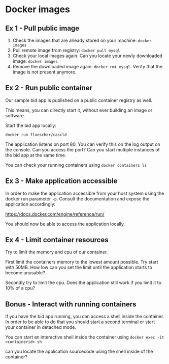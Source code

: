 # Docker images

## Ex 1 - Pull public image

1. Check the images that are already stored on your machine: `docker images`
2. Pull remote image from registry: `docker pull mysql`
3. Check your local images again. Can you locate your newly downloaded image: `docker images`
4. Remove the downloaded image again: `docker rmi mysql`. Verify that the image is not present anymore.

## Ex 2 - Run public container

Our sample bid app is published on a public container registry as well. 

This means, you can directly start it, without ever building an image or software.

Start the bid app locally: 

`docker run fluescher/cascld`

The application listens on port 80. You can verify this on the log output on the console. Can you access the port? Can you start multiple instances of the bid app at the same time.

You can check your running containers using `docker containers ls`

## Ex 3 - Make application accessible

In order to make the application accessible from your host system using the docker run parameter `-p`. Consult the documentation and expose the application accordingly:

https://docs.docker.com/engine/reference/run/

You should now be able to access the application locally.

## Ex 4 - Limit container resources

Try to limit the memory and cpu of our container. 

First limit the containers memory to the lowest amount possible. Try start with 50MB. How low can you set the limit until the application starts to become unusable?

Secondly try to limit the cpu. Does the application still work if you limit it to 10% of a cpu?

## Bonus - Interact with running containers

If you have the bid app running, you can access a shell inside the container. In order to be able to do that you should start a second terminal or start your container in detached mode. 

You can start an interactive shell inside the container using `docker exec -it <containerid> sh`

can you locate the application sourcecode using the shell inside of the container?

